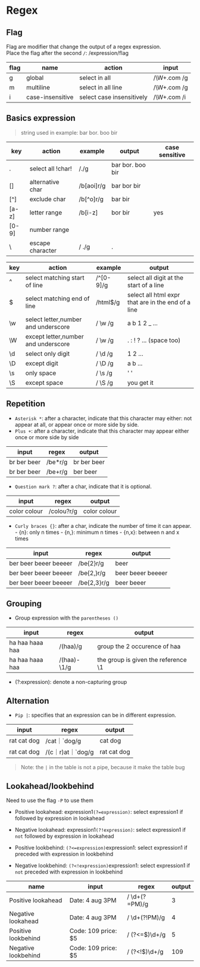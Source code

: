 # Regex


## Flag

Flag are modifier that change the output of a regex expression.  
Place the flag after the second `/`: /expression/flag

 
| flag | name             | action                    | input        |
|------|------------------|---------------------------|--------------|
| g    | global           | select in all             | /\W+\.com /g |
| m    | multiline        | select in all line        | /\W+\.com /g |
| i    | case-insensitive | select case insensitively | /\W+\.com /i |

## Basics expression

> string used in example: bar bor. boo bir 

| key   | action               | example    | output                                  | case sensitive |
|-------|----------------------|------------|-----------------------------------------|----------------|
| .     | select all !char!    | /./g       | bar bor. boo bir                        |                |
| []    | alternative char     | /b[aoi]r/g | bar bor bir                             |                |
| [^]   | exclude char         | /b[^o]r/g  | bar bir                                 |                |
| [a-z] | letter range         | /b[i-z]    | bor bir                                 | yes            |
| [0-9] | number range         |            |                                         |                |
| \     | escape character     | / \./g     | .                                       |                |


| key | action                              | example   | output                                             |
|-----|-------------------------------------|-----------|----------------------------------------------------|
| ^   | select matching start of line       | /^[0-9]/g | select all digit at the start of a line            |
| $   | select matching end of line         | /html$/g  | select all html expr that are in the end of a line |
| \w  | select letter,number and underscore | / \w /g   | a b 1 2 _ ...                                      |
| \W  | except letter,number and underscore | / \w /g   | . : ! ? ...  (space too)                           |
| \d  | select only digit                   | / \d /g   | 1 2 ...                                            |
| \D  | except digit                        | / \D /g   | a b ...                                            |
| \s  | only space                          | / \s /g   | ' '                                                |
| \S  | except space                        | / \S /g   | you get it                                         |


## Repetition


- `Asterisk *`: after a character, indicate that this character may either: not appear at all, or appear once or more side by side.
- `Plus +`: after a character, indicate that this character may appear either once or more side by side

| input       | regex   | output      |
|-------------|---------|-------------|
| br ber beer | /be*r/g | br ber beer |
| br ber beer | /be+r/g | ber beer    |

- `Question mark ?`: after a char, indicate that it is optional.

| input        | regex      | output       |
|--------------|------------|--------------|
| color colour | /colou?r/g | color colour |

- `Curly braces {}`: after a char, indicate the number of time it can appear.
        - {n}:  only n times
        - {n,}: minimum n times
        - {n,x}: between n and x times


| input                 | regex       | output            |
|-----------------------|-------------|-------------------|
| ber beer beeer beeeer | /be{2}r/g   | beer              |
| ber beer beeer beeeer | /be{2,}r/g  | beer beeer beeeer |
| ber beer beeer beeeer | /be{2,3}r/g | beer beeer        |

## Grouping

- Group expression with the `parentheses ()`

| input           | regex       | output                              |
|-----------------|-------------|-------------------------------------|
| ha haa haaa haa | /(haa)/g    | group the 2 occurence of haa        |
| ha haa haaa haa | /(haa)-\1/g | the group is given the reference \1 |

- (?:expression): denote a non-capturing group


## Alternation

- `Pip |`: specifies that an expression can be in different expression.

| input       | regex             | output      |
|-------------|-------------------|-------------|
| rat cat dog | /cat｜`dog/g      | cat dog     |
| rat cat dog | /(c｜r)at｜`dog/g | rat cat dog |

>Note: the `|` in the table is not a pipe, because it make the table bug


## Lookahead/lookbehind

Need to use the flag `-P` to use them

- Positive lookahead: expression1`(?=expression)`: select expression1 if followed by expression in lookahead
- Negative lookahead: expression1`(?!expression)`: select expression1 if `not` followed by expression in lookahead

- Positive lookbehind: `(?<=expression)`expression1: select expression1 if preceded with expression in lookbehind 
- Negative lookbehind: `(?<!expression)`expression1: select expression1 if `not` preceded with expression in lookbehind 
 

| name                | input               | regex          | output |
|---------------------|---------------------|----------------|--------|
| Positive lookahead  | Date: 4 aug 3PM     | / \d+(?=PM)/g  | 3      |
| Negative lookahead  | Date: 4 aug 3PM     | / \d+(?!PM)/g  | 4      |
| Positive lookbehind | Code: 109 price: $5 | / (?<=$)\d+/g  | 5      |
| Negative lookbehind | Code: 109 price: $5 | / (?<!\$)\d+/g | 109    |




